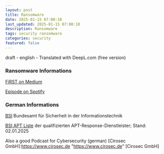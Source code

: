 ```yaml
---
layout: post
title: Ransomware
date: 2025-01-15 07:00:10
last_updated: 2025-01-15 07:00:10
description: Ransomware
tags: security ransomware
categories: security
featured: false
---
```


draft - english - Translated with DeepL.com (free version)

### Ransomware Informations

[FiRST on Medium]: https://malienist.medium.com/living-with-ransomware-4f74ceae0a39 "Medium"

[FiRST on Medium]

[Episode on Spotify]: https://open.spotify.com/episode/3fB8SePCEDSTE4gAfLxOPE?si=9be2e4e59d0a4985&nd=1&dlsi=2641444293cc4291 "episode on spotify"

[Episode on Spotify]

### German Informations

[BSI]: https://www.bsi.bund.de/ "https://www.bsi.bund.de/"

[BSI] Bundesamt für Sicherheit in der Informationstechnik

[BSI APT Liste]: https://www.bsi.bund.de/SharedDocs/Downloads/DE/BSI/Cyber-Sicherheit/Themen/Dienstleister_APT-Response-Liste.html "https://www.bsi.bund.de/SharedDocs/Downloads/DE/BSI/Cyber-Sicherheit/Themen/Dienstleister_APT-Response-Liste.html"

[BSI APT Liste] der qualifizierten APT-Response-Dienstleister; Stand: 02.01.2025

Also a good Podcast for Cybersecurity (german)
[Cirosec GmbH]:https://www.cirosec.de "https://www.cirosec.de"
[Cirosec GmbH]
